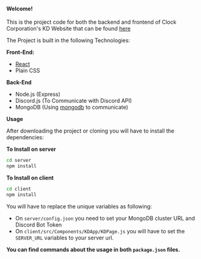 #### Welcome!

This is the project code for both the backend and frontend of Clock Corporation's KD Website that can be found [here](https://kd.clockcorp.com/)

The Project is built in the following Technologies:

**Front-End:**
* [React](https://reactjs.org/)
* Plain CSS

**Back-End**
* Node.js (Express)
* Discord.js (To Communicate with Discord API)
* MongoDB (Using [mongodb](https://www.npmjs.com/package/mongodb) to communicate)

**Usage**

After downloading the project or cloning you will have to install the dependencies:

**To Install on server**

```sh
cd server
npm install 
```

**To Install on client**

```sh
cd client
npm install 
```

You will have to replace the unique variables as following: 

* On `server/config.json` you need to set your MongoDB cluster URL and Discord Bot Token
* On `client/src/Components/KDApp/KDPage.js` you will have to set the `SERVER_URL` variables to your server url.

**You can find commands about the usage in both `package.json` files.**